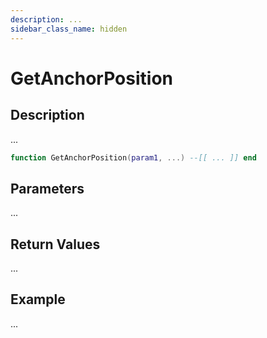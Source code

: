 ```yaml
---
description: ...
sidebar_class_name: hidden
---
```


# GetAnchorPosition

## Description

...

```lua
function GetAnchorPosition(param1, ...) --[[ ... ]] end
```

## Parameters

...

## Return Values

...

## Example

...

